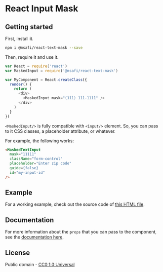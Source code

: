 # React Input Mask

## Getting started

First, install it.

```bash
npm i @msafi/react-text-mask --save
```

Then, require it and use it.

```js
var React = require('react')
var MaskedInput = require('@msafi/react-text-mask')

var MyComponent = React.createClass({
  render() {
    return (
      <div>
        <MaskedInput mask="(111) 111-1111" />
      </div>
    )
  }
})
```

`<MaskedInput/>` is fully compatible with `<input/>` element. So, you can
pass to it CSS classes, a placeholder attribute, or whatever.

For example, the following works:

```html
<MaskedTextInput
  mask="11111"
  className="form-control"
  placeholder="Enter zip code"
  guide={false}
  id="my-input-id"
/>
```

## Example

For a working example, check out the source code of
[this HTML file](https://msafi.github.io/text-mask/react/example.html).

## Documentation

For more information about the `props` that you can pass to the component, see
the [documentation here](https://github.com/msafi/text-mask/blob/master/componentDocumentation.md#readme).

## License

Public domain - [CC0 1.0 Universal](https://creativecommons.org/publicdomain/zero/1.0/)
